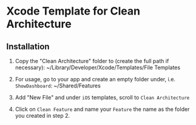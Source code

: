 # Xcode Template for Clean Architecture
## Installation
1. Copy the "Clean Architecture" folder to (create the full path if necessary):
~/Library/Developer/Xcode/Templates/File Templates

2. For usage, go to your app and create an empty folder under, i.e. `ShowDashboard`:
~/Shared/Features

3. Add "New File" and under `iOS` templates, scroll to `Clean Architecture`

4. Click on `Clean Feature` and name your `Feature` the name as the folder you created in step 2.